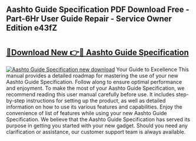 ## Aashto Guide Specification PDF Download Free - Part-6Hr User Guide Repair - Service Owner Edition e43fZ

# <h2><a href="http://bc51792.oget.top/?id=Aashto+Guide+Specification">🔗Download New 👉🔴 Aashto Guide Specification</a></h2>

[![Aashto Guide Specification new download](https://i.imgur.com/5g1atiW.png)](http://bc51792.oget.top/?id=Aashto+Guide+Specification)
Your Guide to Excellence This manual provides a detailed roadmap for mastering the use of your new Aashto Guide Specification. Follow along to ensure optimal performance and enjoyment. To make the most of your Aashto Guide Specification, we recommend reading this user manual carefully before use. It includes step-by-step instructions for setting up the product, as well as detailed information on how to use its various features and capabilities. Enjoy the convenience of list of features while using your new Aashto Guide Specification. We believe that the Aashto Guide Specification has served its purpose in getting you started with your new gadget. Should you need any clarification or assistance, our customer support team is always available.
